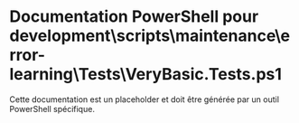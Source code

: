 # Documentation PowerShell pour development\scripts\maintenance\error-learning\Tests\VeryBasic.Tests.ps1

Cette documentation est un placeholder et doit être générée par un outil PowerShell spécifique.
